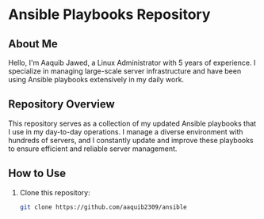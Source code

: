 # Ansible Playbooks Repository

## About Me

Hello, I'm Aaquib Jawed, a Linux Administrator with 5 years of experience. I specialize in managing large-scale server infrastructure and have been using Ansible playbooks extensively in my daily work.

## Repository Overview

This repository serves as a collection of my updated Ansible playbooks that I use in my day-to-day operations. I manage a diverse environment with hundreds of servers, and I constantly update and improve these playbooks to ensure efficient and reliable server management.

## How to Use

1. Clone this repository:

   ```bash
   git clone https://github.com/aaquib2309/ansible
   
